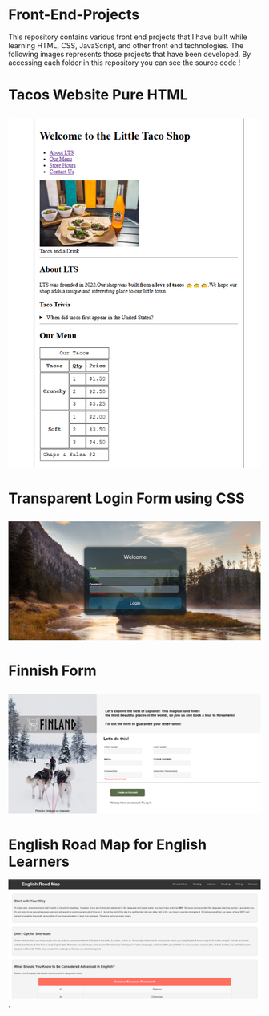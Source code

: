 # Front-End-Projects
This repository contains various front end projects that I have built while learning HTML, CSS, JavaScript, and other front end technologies. The following images represents those projects that have been developed. By accessing each folder in this repository you can see the source code !

# Tacos Website Pure HTML

![Tacos WebSite](Images/tacos-one.png)
---

<!--![Tacos WebSite](Images/tacos-two.png)
---

![Tacos WebSite](Images/tacos-three.png)
--- -->

# Transparent Login Form using CSS

![Transparent Login Form](Images/Transparent-Login-Form.png)
---
# Finnish Form

![Finnish Form](Images/Finnish-Form.png)
--

# English Road Map for English Learners

![English Website](Images/English-website.png).
